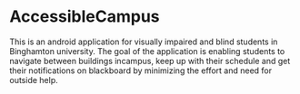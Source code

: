 # AccessibleCampus
This is an android application for visually impaired and blind students in Binghamton university. The goal of the application is enabling students to navigate between buildings incampus, keep up with their schedule and get their notifications on blackboard by minimizing the effort and need for  outside help.
